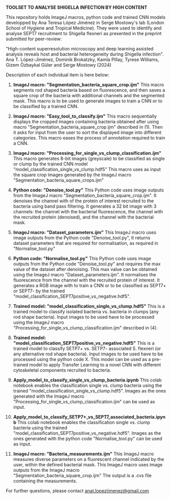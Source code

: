 **TOOLSET TO ANALYSE SHIGELLA INFECTION BY HIGH CONTENT**

This repository holds ImageJ macros, python code and trained CNN models developped by Ana Teresa López Jiménez in Serge Mostowy's lab (London School of Hygiene and Tropical Medicine). They were used to identify and analyse SEPT7 recruitment to Shigella flexneri as presented in the preprint submitted for peer-review:

"High-content superresolution microscopy and deep learning assisted analysis reveals host and bacterial heterogeneity during Shigella infection". Ana T. López-Jiménez, Dominik Brokatzky, Kamla Pillay, Tyrese Williams, Gizem Özbaykal Güler and Serge Mostowy (2024)

Description of each individual item is here below:

1. **ImageJ macro: "Segmentation_bacteria_square_crop.ijm"**
     This macro segments rod shaped bacteria based on fluorescence, and then saves a square crop of the bacteria with additional channels and the segmented mask.
     This macro is to be used to generate images to train a CNN or to be classified by a trained CNN.

2. **ImageJ macro: "Easy_tool_to_classify.ijm"**
     This macro sequentially displays the cropped images containing bacteria obtained after using macro "Segmentation_bacteria_square_crop.ijm" described in (1).
     Then it asks for input from the user to sort the displayed image into different categories.
     This macro eases the process of annotation required to train a CNN. 
   
3. **ImageJ macro: "Processing_for_single_vs_clump_classification.ijm"**
     This macro generates 8-bit images (greyscale) to be classified as single or clump by the trained CNN model "model_classification_single_vs_clump.hdf5"
     This macro uses as input the square crop images generated by the ImageJ macro "Segmentation_bacteria_square_crops.ijm"

4. **Python code: "Denoise_tool.py"**
     This Python code uses image outputs from the ImageJ macro "Segmentation_bacteria_square_crop.ijm".
     It denoises the channel with of the protein of interest recruited to the bacteria using band pass filtering.
     It generates a 32 bit image with 3 channels: the channel with the bacterial fluorescence, the channel with the recruited protein (denoised), and the channel with the bacterial mask.
   
4. **ImageJ macro: "Dataset_parameters.ijm"**
     This ImageJ macro uses image outputs from the Python code "Denoise_tool.py",
     It returns dataset parameters that are required for normalisation, as required in "Normalise_tool.py"
   
5. **Python code: "Normalise_tool.py"**
     This Python code uses image outputs from the Python code "Denoise_tool.py" and requires the max value of the dataset after denoising. This max value can be obtained using the ImageJ macro "Dataset_parameters.ijm".
     It normalises the fluorescence from the channel with the recruited protein of interest.
     It generates a RGB image with to train a CNN or to be classified as SEPT7+ or SEPT7- by the trained "model_classification_SEPT7positive_vs_negative.hdf5".

6. **Trained model: "model_classification_single_vs_clump.hdf5"**
     This is a trained model to classify isolated bacteria vs. bacteria in clumps (any rod shape bacteria).
     Input images to be used have to be processed using the ImageJ macro "Processing_for_single_vs_clump_classification.ijm" described in (4).

7. **Trained model: "model_classification_SEPT7positive_vs_negative.hdf5"**
     This is a trained model to classify SETP7+ vs. SETP7- associated S. flexneri (or any alternative rod shape bacteria).
     Input images to be used have to be processed using the python code X.
     This model can be used as a pre-trained model to apply Transfer Learning to a novel CNN with different cytoskeletal components recruited to bacteria.

8. **Apply_model_to_classify_single_vs_clump_bacteria.ipynb**
     This colab notebook enables the classification single vs. clump bacteria using the trained "model_classification_single_vs_clump.hdf5".
     Images as the ones generated with the ImageJ macro "Processing_for_single_vs_clump_classification.ijm" can be used as input.

10. **Apply_model_to_classify_SETP7+_vs_SEPT7_associated_bacteria.ipynb**
     This colab notebook enables the classification single vs. clump bacteria using the trained "model_classification_SEPT7positive_vs_negative.hdf5".
     Images as the ones generated with the python code "Normalise_tool.py" can be used as input.
    
8. **ImageJ macro: "Bacteria_measurements.ijm"**
     This ImageJ macro measures diverse parameters on a fluorescent channel indicated by the user, within the defined bacterial mask.
     This ImageJ macro uses image outputs from the ImageJ macro "Segmentation_bacteria_square_crop.ijm"
     The output is a .cvs file containing the measurements.
   






For further questions, please contact anat.lopezjimenez@gmail.com
